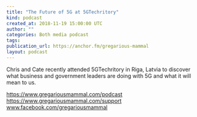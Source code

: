 ```yaml
---
title: "The Future of 5G at 5GTechritory"
kind: podcast
created_at: 2018-11-19 15:00:00 UTC
author: ""
categories: Both media podcast
tags: 
publication_url: https://anchor.fm/gregarious-mammal
layout: podcast
---
```

Chris and Cate recently attended 5GTechritory in Riga, Latvia to discover what business and government leaders are doing with 5G and what it will mean to us.

https://www.gregariousmammal.com/podcast
https://www.gregariousmammal.com/support
www.facebook.com/gregariousmammal